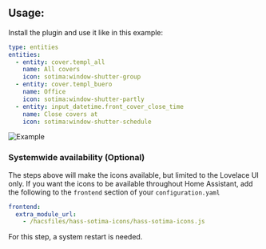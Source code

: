 

## Usage:
Install the plugin and use it like in this example:

```yaml
type: entities
entities:
  - entity: cover.templ_all
    name: All covers
    icon: sotima:window-shutter-group
  - entity: cover.templ_buero
    name: Office
    icon: sotima:window-shutter-partly
  - entity: input_datetime.front_cover_close_time
    name: Close covers at
    icon: sotima:window-shutter-schedule
```

![Example](https://github.com/sotima/hass-sotima-icons/blob/master/content.png)

### Systemwide availability (Optional)
The steps above will make the icons available, but limited to the Lovelace UI only. If you want the icons to be available throughout Home Assistant, add the following to the `frontend` section of your `configuration.yaml`

```yaml
frontend:
  extra_module_url:
    - /hacsfiles/hass-sotima-icons/hass-sotima-icons.js
```

For this step, a system restart is needed.
